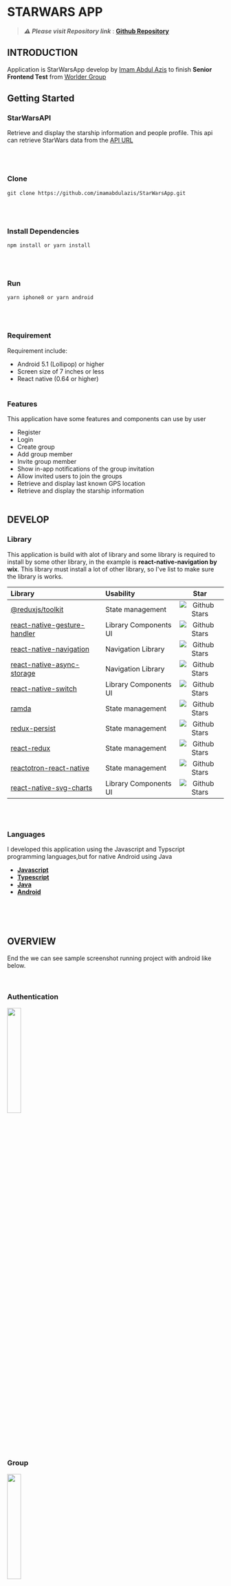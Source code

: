 <h1>STARWARS APP</h1>

> **_⚠️ Please visit Repository link_** : **[Github Repository](https://github.com/imamabdulazis/StarWarsApp)**

## **INTRODUCTION**

Application is StarWarsApp develop by [Imam Abdul Azis](https://github.com/imamabdulazis) to finish **Senior Frontend Test** from [Worlder Group](https://worldergroup.com)

## **Getting Started**

### **StarWarsAPI**

Retrieve and display the starship information and people profile. This api can retrieve StarWars data from the [API URL](https://swapi.dev)

</br>
</br>

### **Clone**

```shell
git clone https://github.com/imamabdulazis/StarWarsApp.git
```

</br>
</br>

### **Install Dependencies**

```shell
npm install or yarn install
```

</br>
</br>

### **Run**

```shell
yarn iphone8 or yarn android
```

</br>
</br>

### **Requirement**

Requirement include:

- Android 5.1 (Lollipop) or higher
- Screen size of 7 inches or less
- React native (0.64 or higher)
  </br>
  </br>

### **Features**

This application have some features and components can use by user

- Register
- Login
- Create group
- Add group member
- Invite group member
- Show in-app notifications of the group invitation
- Allow invited users to join the groups
- Retrieve and display last known GPS location
- Retrieve and display the starship information
  </br>
  </br>

## **DEVELOP**

### **Library**

This application is build with alot of library and some library is required to install by
some other library, in the example is **react-native-navigation by wix**. This library must install a lot of other library,
so I've list to make sure the library is works.

| Library                                                                                                      | Usability                         |                                                                             Star                                                                              |
| :----------------------------------------------------------------------------------------------------------- | :-------------------------------- | :-----------------------------------------------------------------------------------------------------------------------------------------------------------: |
| [@reduxjs/toolkit](https://github.com/reduxjs/redux-toolkit)             |  State management             |       ![Github Stars](https://img.shields.io/github/stars/reduxjs/redux-toolkit?style=flat&logo=github&colorB=blue&label=stars)     |
| [react-native-gesture-handler](https://github.com/software-mansion/react-native-gesture-handler)             |  Library Components UI             |       ![Github Stars](https://img.shields.io/github/stars/software-mansion/react-native-gesture-handler?style=flat&logo=github&colorB=blue&label=stars)     |
| [react-native-navigation](https://github.com/wix/react-native-navigation)                        |  Navigation Library              |       ![Github Stars](https://img.shields.io/github/stars/wix/react-native-navigation?style=flat&logo=github&colorB=blue&label=stars)       |
| [react-native-async-storage](https://github.com/react-native-async-storage/async-storage)                        |  Navigation Library              |       ![Github Stars](https://img.shields.io/github/stars/react-native-async-storage/async-storage?style=flat&logo=github&colorB=blue&label=stars)       |
| [react-native-switch](https://github.com/shahen94/react-native-switch)                        |  Library  Components UI                 |       ![Github Stars](https://img.shields.io/github/stars/shahen94/react-native-switch?style=flat&logo=github&colorB=blue&label=stars)       |
| [ramda](https://github.com/ramda/ramda)                        |  State management                 |       ![Github Stars](https://img.shields.io/github/stars/ramda/ramda?style=flat&logo=github&colorB=blue&label=stars)       |
| [redux-persist](https://github.com/rt2zz/redux-persist)                        |  State management                 |       ![Github Stars](https://img.shields.io/github/stars/rt2zz/redux-persist?style=flat&logo=github&colorB=blue&label=stars)       |
| [react-redux](https://github.com/reduxjs/react-redux)                        |  State management                 |       ![Github Stars](https://img.shields.io/github/stars/reduxjs/react-redux?style=flat&logo=github&colorB=blue&label=stars)       |
| [reactotron-react-native](https://github.com/infinitered/reactotron-react-native)                        |  State management                 |       ![Github Stars](https://img.shields.io/github/stars/infinitered/reactotron-react-native?style=flat&logo=github&colorB=blue&label=stars)       |
| [react-native-svg-charts](https://github.com/JesperLekland/react-native-svg-charts)                        |  Library  Components UI                 |       ![Github Stars](https://img.shields.io/github/stars/JesperLekland/react-native-svg-charts?style=flat&logo=github&colorB=blue&label=stars)       |





<br/>
<br/>

### **Languages**

I developed this application using the Javascript and Typscript programming languages,but for native Android using Java

- **[Javascript](https://www.javascript.com/)**
- **[Typescript](https://www.typescriptlang.org/)**
- **[Java](https://www.java.com/en/)**
- **[Android](https://developer.android.com/)**
  </br>
  </br>

</br>
</br>

## **OVERVIEW**

End the we can see sample screenshot running project with android like below.

</br>

<h3>Authentication</h3>

<p float="left">
<img src="" width="25%"/>
</p>

</br>
</br>

<h3>Group</h3>

<p float="left">
<img src="" width="25%"/>
</p>

</br>
</br>

<h3>Profile</h3>

<p float="left">
<img src="" width="25%"/>
</p>

```fix
Happy Coding 💻  | 2022
```
